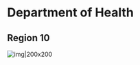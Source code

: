 # Department of Health
## Region 10 
![img|200x200](https://www.freelogovectors.net/wp-content/uploads/2022/02/doh_logo_department_of_health-freelogovectors.net_.png)
